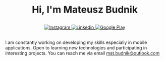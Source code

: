 <h3 align="center" style="font-size:30px;">
  Hi, I'm Mateusz Budnik
</h3>

<div align="center">

<a href="https://www.instagram.com/budnik.mateusz/">
<img src="https://img.shields.io/badge/Instagram-E4405F?style=for-the-badge&logo=instagram&logoColor=white" alt="Instagram"/>
</a>

<a href="https://www.linkedin.com/in/mateusz-budnik" target="_blank">
<img src="https://img.shields.io/badge/linkedin-%230077B5.svg?style=for-the-badge&logo=linkedin&logoColor=white" alt="Linkedin"/>
</a>

<a href="https://play.google.com/store/apps/developer?id=Mateusz+Budnik">
<img src="https://img.shields.io/badge/Google_Play-414141?style=for-the-badge&logo=google-play&logoColor=white" alt="Google Play"/>
</div>
</a>

</div>

</br>

I am constantly working on developing my skills especially in mobile applications. Open to learning new technologies and participating in interesting projects.  You can reach me via email <a href="mailto:mat.budnik@outlook.com"> mat.budnik@outlook.com </a>
